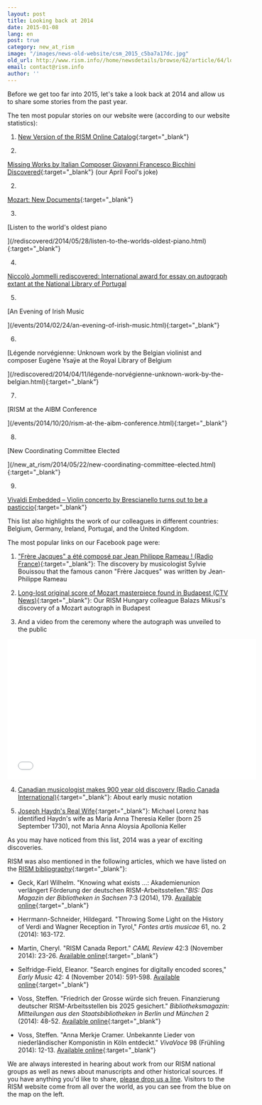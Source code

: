 ```yaml
---
layout: post
title: Looking back at 2014
date: 2015-01-08
lang: en
post: true
category: new_at_rism
image: "/images/news-old-website/csm_2015_c5ba7a17dc.jpg"
old_url: http://www.rism.info//home/newsdetails/browse/62/article/64/looking-back-at-2014.html
email: contact@rism.info
author: ''
---
```


Before we get too far into 2015, let's take a look back at 2014 and allow us to share some stories from the past year.


The ten most popular stories on our website were (according to our website statistics):

1. [New Version of the RISM Online Catalog](/new_at_rism/2018/07/16/new-version-of-the-rism-online-catalog.html){:target="_blank"}

1.

[Missing Works by Italian Composer Giovanni Francesco Bicchini Discovered](/rediscovered/2014/04/01/missing-works-by-italian-composer-giovanni.html){:target="_blank"} (our April Fool's joke)

2.

[Mozart: New Documents](/electronic_resources/2014/09/18/mozart-new-documents.html){:target="_blank"}

3.

[Listen to the world's oldest piano

](/rediscovered/2014/05/28/listen-to-the-worlds-oldest-piano.html){:target="_blank"}

4.

[Niccolò Jommelli rediscovered: International award for essay on autograph extant at the National Library of Portugal](/rediscovered/2014/11/17/niccolò-jommelli-rediscovered-international-award.html "external-link-new-window")

5.

[An Evening of Irish Music

](/events/2014/02/24/an-evening-of-irish-music.html){:target="_blank"}

6.

[Légende norvégienne: Unknown work by the Belgian violinist and composer Eugène Ysaÿe at the Royal Library of Belgium

](/rediscovered/2014/04/11/légende-norvégienne-unknown-work-by-the-belgian.html){:target="_blank"}

7.

[RISM at the AIBM Conference

](/events/2014/10/20/rism-at-the-aibm-conference.html){:target="_blank"}

8.

[New Coordinating Committee Elected

](/new_at_rism/2014/05/22/new-coordinating-committee-elected.html){:target="_blank"}

9.

[Vivaldi Embedded – Violin concerto by Brescianello turns out to be a pasticcio](/rediscovered/2014/08/11/vivaldi-embedded-violin-concerto-by-brescianello.html){:target="_blank"}

This list also highlights the work of our colleagues in different countries: Belgium, Germany, Ireland, Portugal, and the United Kingdom.

The most popular links on our Facebook page were:

1. ["Frère Jacques" a été composé par Jean Philippe Rameau ! (Radio France)](http://www.francemusique.fr/actu-musicale/frere-jacques-ete-compose-par-jean-philippe-rameau-49327){:target="_blank"}: The discovery by musicologist Sylvie Bouissou that the famous canon "Frère Jacques" was written by Jean-Philippe Rameau

2. [Long-lost original score of Mozart masterpiece found in Budapest (CTV News)](http://www.ctvnews.ca/entertainment/long-lost-original-score-of-mozart-masterpiece-found-in-budapest-1.2029216#ixzz3EzxB7wtb){:target="_blank"}: Our RISM Hungary colleague Balazs Mikusi's discovery of a Mozart autograph in Budapest

3. And a video from the ceremony where the autograph was unveiled to the public

<iframe width="560" height="315" src="//www.youtube.com/embed/LAa-Tro_FPU?list=UUSw7Qu4OQujixCfIlKETdkQ" frameborder="0" allowfullscreen></iframe>


4. [Canadian musicologist makes 900 year old discovery (Radio Canada International)](http://www.rcinet.ca/en/2014/10/22/canadian-musicologist-make-900-year-old-discovery/){:target="_blank"}: About early music notation

5. [Joseph Haydn's Real Wife](http://michaelorenz.blogspot.de/2014/09/joseph-haydns-real-wife_11.html){:target="_blank"}: Michael Lorenz has identified Haydn's wife as Maria Anna Theresia Keller (born 25 September 1730), not Maria Anna Aloysia Apollonia Keller

As you may have noticed from this list, 2014 was a year of exciting discoveries.

RISM was also mentioned in the following articles, which we have listed on the [RISM bibliography](/publications/bibliography.html){:target="_blank"}:

- Geck, Karl Wilhelm. "Knowing what exists ...: Akademienunion verlängert Förderung der deutschen RISM-Arbeitsstellen."_BIS: Das Magazin der Bibliotheken in Sachsen_ 7:3 (2014), 179. [Available online](http://nbn-resolving.de/urn:nbn:de:bsz:14-qucosa-156038){:target="_blank"}

- Herrmann-Schneider, Hildegard. "Throwing Some Light on the History of Verdi and Wagner Reception in Tyrol," _Fontes artis musicae_ 61, no. 2 (2014): 163-172.

- Martin, Cheryl. "RISM Canada Report." _CAML Review_ 42:3 (November 2014): 23-26. [Available online](http://pi.library.yorku.ca/ojs/index.php/caml/article/viewFile/39684/35943){:target="_blank"}

- Selfridge-Field, Eleanor. "Search engines for digitally encoded scores," _Early Music_ 42: 4 (November 2014): 591-598. [Available online](http://em.oxfordjournals.org/content/42/4?etoc){:target="_blank"}

- Voss, Steffen. "Friedrich der Grosse würde sich freuen. Finanzierung deutscher RISM-Arbeitsstellen bis 2025 gesichert." _Bibliotheksmagazin: Mitteilungen aus den Staatsbibliotheken in Berlin und München_ 2 (2014): 48-52. [Available online](http://staatsbibliothek-berlin.de/fileadmin/user_upload/zentrale_Seiten/ueber_uns/pdf/Bibliotheksmagazin/Bibliotheksmagazin_2014-2.pdf){:target="_blank"}

- Voss, Steffen. "Anna Merkje Cramer. Unbekannte Lieder von niederländischer Komponistin in Köln entdeckt." _VivaVoce_ 98 (Frühling 2014): 12-13. [Available online](http://www.nederlandsmuziekinstituut.nl/images/pdf/publicaties/extern/vivavoce.pdf){:target="_blank"}

We are always interested in hearing about work from our RISM national groups as well as news about manuscripts and other historical sources. If you have anything you'd like to share, [please drop us a line](mailto:contact@rism.info). Visitors to the RISM website come from all over the world, as you can see from the blue on the map on the left.


